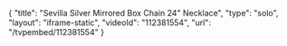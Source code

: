 {
    "title": "Sevilla Silver Mirrored Box Chain 24\" Necklace",
    "type": "solo",
    "layout": "iframe-static",
    "videoId": "112381554",
    "url": "\/tvpembed\/112381554"
}
